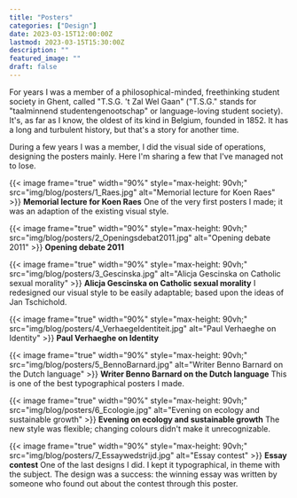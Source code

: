 ```yaml
---
title: "Posters"
categories: ["Design"]
date: 2023-03-15T12:00:00Z
lastmod: 2023-03-15T15:30:00Z
description: ""
featured_image: ""
draft: false
---
```

For years I was a member of a philosophical-minded, freethinking student society in Ghent, called "T.S.G. 't Zal Wel Gaan" ("T.S.G." stands for "taalminnend studentengenootschap" or language-loving student society). It's, as far as I know, the oldest of its kind in Belgium, founded in 1852. It has a long and turbulent history, but that's a story for another time.

During a few years I was a member, I did the visual side of operations, designing the posters mainly. Here I'm sharing a few that I've managed not to lose.
<!--more-->
{{< image frame="true" width="90%" style="max-height: 90vh;" src="img/blog/posters/1_Raes.jpg" alt="Memorial lecture for Koen Raes" >}}
**Memorial lecture for Koen Raes** One of the very first posters I made; it was an adaption of the existing visual style.

{{< image frame="true" width="90%" style="max-height: 90vh;" src="img/blog/posters/2_Openingsdebat2011.jpg" alt="Opening debate 2011" >}}
**Opening debate 2011**

{{< image frame="true" width="90%" style="max-height: 90vh;" src="img/blog/posters/3_Gescinska.jpg" alt="Alicja Gescinska on Catholic sexual morality" >}}
**Alicja Gescinska on Catholic sexual morality**  I redesigned our visual style to be easily adaptable; based upon the ideas of Jan Tschichold.

{{< image frame="true" width="90%" style="max-height: 90vh;" src="img/blog/posters/4_VerhaegeIdentiteit.jpg" alt="Paul Verhaeghe on Identity" >}}
**Paul Verhaeghe on Identity**

{{< image frame="true" width="90%" style="max-height: 90vh;" src="img/blog/posters/5_BennoBarnard.jpg" alt="Writer Benno Barnard on the Dutch language" >}}
**Writer Benno Barnard on the Dutch language** This is one of the best typographical posters I made.

{{< image frame="true" width="90%" style="max-height: 90vh;" src="img/blog/posters/6_Ecologie.jpg" alt="Evening on ecology and sustainable growth" >}}
**Evening on ecology and sustainable growth** The new style was flexible; changing colours didn't make it unrecognizable.

{{< image frame="true" width="90%" style="max-height: 90vh;" src="img/blog/posters/7_Essaywedstrijd.jpg" alt="Essay contest" >}}
**Essay contest** One of the last designs I did. I kept it typographical, in theme with the subject. The design was a success: the winning essay was written by someone who found out about the contest through this poster.
